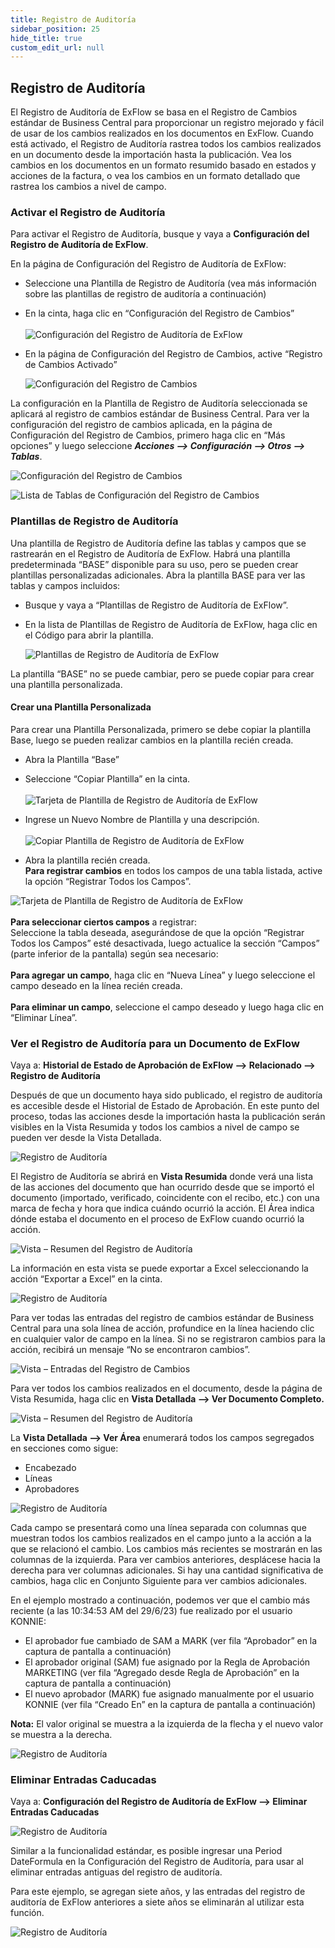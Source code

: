 ```yaml
---
title: Registro de Auditoría
sidebar_position: 25
hide_title: true
custom_edit_url: null
---
```

## Registro de Auditoría
El Registro de Auditoría de ExFlow se basa en el Registro de Cambios estándar de Business Central para proporcionar un registro mejorado y fácil de usar de los cambios realizados en los documentos en ExFlow. Cuando está activado, el Registro de Auditoría rastrea todos los cambios realizados en un documento desde la importación hasta la publicación. Vea los cambios en los documentos en un formato resumido basado en estados y acciones de la factura, o vea los cambios en un formato detallado que rastrea los cambios a nivel de campo.

### Activar el Registro de Auditoría
Para activar el Registro de Auditoría, busque y vaya a **Configuración del Registro de Auditoría de ExFlow**.

En la página de Configuración del Registro de Auditoría de ExFlow:

* Seleccione una Plantilla de Registro de Auditoría (vea más información sobre las plantillas de registro de auditoría a continuación)
* En la cinta, haga clic en “Configuración del Registro de Cambios”<br/><br/>
    ![Configuración del Registro de Auditoría de ExFlow](@site/static/img/media/audit-log-setup-001.png)<br/>

* En la página de Configuración del Registro de Cambios, active “Registro de Cambios Activado”<br/>

    ![Configuración del Registro de Cambios](@site/static/img/media/change-log-setup-001.png)


La configuración en la Plantilla de Registro de Auditoría seleccionada se aplicará al registro de cambios estándar de Business Central. Para ver la configuración del registro de cambios aplicada, en la página de Configuración del Registro de Cambios, primero haga clic en “Más opciones” y luego seleccione ***Acciones --> Configuración --> Otros --> Tablas***.

![Configuración del Registro de Cambios](@site/static/img/media/change-log-setup-002.png)

![Lista de Tablas de Configuración del Registro de Cambios](@site/static/img/media/change-log-setup-table-list-001.png)


### Plantillas de Registro de Auditoría
Una plantilla de Registro de Auditoría define las tablas y campos que se rastrearán en el Registro de Auditoría de ExFlow. Habrá una plantilla predeterminada “BASE” disponible para su uso, pero se pueden crear plantillas personalizadas adicionales. Abra la plantilla BASE para ver las tablas y campos incluidos:
* Busque y vaya a “Plantillas de Registro de Auditoría de ExFlow”.
* En la lista de Plantillas de Registro de Auditoría de ExFlow, haga clic en el Código para abrir la plantilla.

  ![Plantillas de Registro de Auditoría de ExFlow](@site/static/img/media/audit-log-templates-001.png)

La plantilla “BASE” no se puede cambiar, pero se puede copiar para crear una plantilla personalizada.

#### Crear una Plantilla Personalizada
Para crear una Plantilla Personalizada, primero se debe copiar la plantilla Base, luego se pueden realizar cambios en la plantilla recién creada.
* Abra la Plantilla “Base”
* Seleccione “Copiar Plantilla” en la cinta.<br/><br/>
    ![Tarjeta de Plantilla de Registro de Auditoría de ExFlow](@site/static/img/media/audit-log-template-card-001.png)

* Ingrese un Nuevo Nombre de Plantilla y una descripción.<br/><br/>
    ![Copiar Plantilla de Registro de Auditoría de ExFlow](@site/static/img/media/audit-log-001-copy-template.png)

* Abra la plantilla recién creada. <br/> 
**Para registrar cambios** en todos los campos de una tabla listada, active la opción “Registrar Todos los Campos”.<br/>

![Tarjeta de Plantilla de Registro de Auditoría de ExFlow](@site/static/img/media/audit-log-template-card-002.png)<br/><br/>
**Para seleccionar ciertos campos** a registrar:<br/>
Seleccione la tabla deseada, asegurándose de que la opción “Registrar Todos los Campos” esté desactivada, luego actualice la sección “Campos” (parte inferior de la pantalla) según sea necesario:<br/><br/>
**Para agregar un campo**, haga clic en “Nueva Línea” y luego seleccione el campo deseado en la línea recién creada.<br/><br/>
**Para eliminar un campo**, seleccione el campo deseado y luego haga clic en “Eliminar Línea”.

### Ver el Registro de Auditoría para un Documento de ExFlow 

Vaya a: **Historial de Estado de Aprobación de ExFlow --> Relacionado --> Registro de Auditoría** 

Después de que un documento haya sido publicado, el registro de auditoría es accesible desde el Historial de Estado de Aprobación. En este punto del proceso, todas las acciones desde la importación hasta la publicación serán visibles en la Vista Resumida y todos los cambios a nivel de campo se pueden ver desde la Vista Detallada.

![Registro de Auditoría](@site/static/img/media/audit-log-approval-status-history-001.png)

El Registro de Auditoría se abrirá en **Vista Resumida** donde verá una lista de las acciones del documento que han ocurrido desde que se importó el documento (importado, verificado, coincidente con el recibo, etc.) con una marca de fecha y hora que indica cuándo ocurrió la acción. El Área indica dónde estaba el documento en el proceso de ExFlow cuando ocurrió la acción.<br/>

![Vista – Resumen del Registro de Auditoría](@site/static/img/media/view-audit-log-overview-001.png)

La información en esta vista se puede exportar a Excel seleccionando la acción “Exportar a Excel” en la cinta.<br/>

![Registro de Auditoría](@site/static/img/media/audit-log-excel-001.png)

Para ver todas las entradas del registro de cambios estándar de Business Central para una sola línea de acción, profundice en la línea haciendo clic en cualquier valor de campo en la línea. Si no se registraron cambios para la acción, recibirá un mensaje “No se encontraron cambios”.

![Vista – Entradas del Registro de Cambios](@site/static/img/media/view-change-log-entries-001.png)

Para ver todos los cambios realizados en el documento, desde la página de Vista Resumida, haga clic en **Vista Detallada --> Ver Documento Completo.**<br/>

![Vista – Resumen del Registro de Auditoría](@site/static/img/media/view-audit-log-overview-002.png)


La **Vista Detallada --> Ver Área** enumerará todos los campos segregados en secciones como sigue:
* Encabezado
* Líneas
* Aprobadores


![Registro de Auditoría](@site/static/img/media/view-audit-log-overview-003.png)

Cada campo se presentará como una línea separada con columnas que muestran todos los cambios realizados en el campo junto a la acción a la que se relacionó el cambio. Los cambios más recientes se mostrarán en las columnas de la izquierda. Para ver cambios anteriores, desplácese hacia la derecha para ver columnas adicionales. Si hay una cantidad significativa de cambios, haga clic en Conjunto Siguiente para ver cambios adicionales.

En el ejemplo mostrado a continuación, podemos ver que el cambio más reciente (a las 10:34:53 AM del 29/6/23) fue realizado por el usuario KONNIE:
* El aprobador fue cambiado de SAM a MARK (ver fila “Aprobador” en la captura de pantalla a continuación)
* El aprobador original (SAM) fue asignado por la Regla de Aprobación MARKETING (ver fila “Agregado desde Regla de Aprobación” en la captura de pantalla a continuación)
* El nuevo aprobador (MARK) fue asignado manualmente por el usuario KONNIE (ver fila “Creado En” en la captura de pantalla a continuación)

**Nota:** El valor original se muestra a la izquierda de la flecha y el nuevo valor se muestra a la derecha.

![Registro de Auditoría](@site/static/img/media/audit-log-detailed-view-001.png)


### Eliminar Entradas Caducadas  

Vaya a: **Configuración del Registro de Auditoría de ExFlow --> Eliminar Entradas Caducadas**

![Registro de Auditoría](@site/static/img/media/audit-log-delete-entries-001.png)

Similar a la funcionalidad estándar, es posible ingresar una Period DateFormula en la Configuración del Registro de Auditoría, para usar al eliminar entradas antiguas del registro de auditoría.

Para este ejemplo, se agregan siete años, y las entradas del registro de auditoría de ExFlow anteriores a siete años se eliminarán al utilizar esta función. 

![Registro de Auditoría](@site/static/img/media/audit-log-delete-entries-002.png)